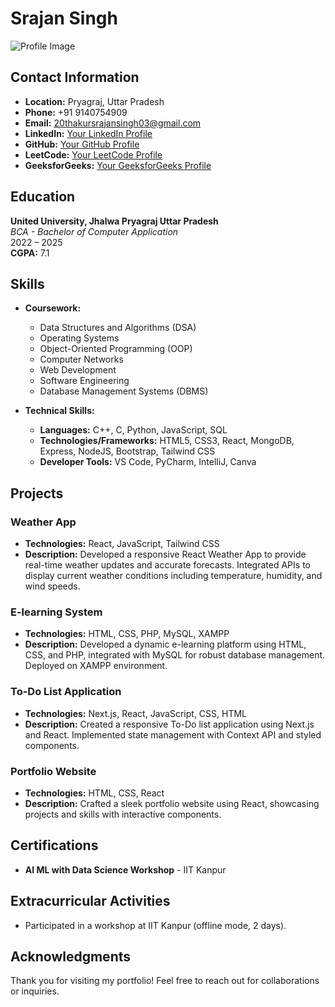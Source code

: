 # Srajan Singh

![Profile Image](link_to_your_image) <!-- Replace with your profile image link -->

## Contact Information
- **Location:** Pryagraj, Uttar Pradesh
- **Phone:** +91 9140754909
- **Email:** [20thakursrajansingh03@gmail.com](mailto:20thakursrajansingh03@gmail.com)
- **LinkedIn:** [Your LinkedIn Profile](link_to_your_linkedin) <!-- Replace with your LinkedIn profile link -->
- **GitHub:** [Your GitHub Profile](link_to_your_github) <!-- Replace with your GitHub profile link -->
- **LeetCode:** [Your LeetCode Profile](link_to_your_leetcode) <!-- Replace with your LeetCode profile link -->
- **GeeksforGeeks:** [Your GeeksforGeeks Profile](link_to_your_geeksforgeeks) <!-- Replace with your GeeksforGeeks profile link -->

## Education
**United University, Jhalwa Pryagraj Uttar Pradesh**  
*BCA - Bachelor of Computer Application*  
2022 – 2025  
**CGPA:** 7.1

## Skills
- **Coursework:**
  - Data Structures and Algorithms (DSA)
  - Operating Systems
  - Object-Oriented Programming (OOP)
  - Computer Networks
  - Web Development
  - Software Engineering
  - Database Management Systems (DBMS)

- **Technical Skills:**
  - **Languages:** C++, C, Python, JavaScript, SQL
  - **Technologies/Frameworks:** HTML5, CSS3, React, MongoDB, Express, NodeJS, Bootstrap, Tailwind CSS
  - **Developer Tools:** VS Code, PyCharm, IntelliJ, Canva

## Projects
### Weather App
- **Technologies:** React, JavaScript, Tailwind CSS
- **Description:** Developed a responsive React Weather App to provide real-time weather updates and accurate forecasts. Integrated APIs to display current weather conditions including temperature, humidity, and wind speeds.

### E-learning System
- **Technologies:** HTML, CSS, PHP, MySQL, XAMPP
- **Description:** Developed a dynamic e-learning platform using HTML, CSS, and PHP, integrated with MySQL for robust database management. Deployed on XAMPP environment.

### To-Do List Application
- **Technologies:** Next.js, React, JavaScript, CSS, HTML
- **Description:** Created a responsive To-Do list application using Next.js and React. Implemented state management with Context API and styled components.

### Portfolio Website
- **Technologies:** HTML, CSS, React
- **Description:** Crafted a sleek portfolio website using React, showcasing projects and skills with interactive components.

## Certifications
- **AI ML with Data Science Workshop** - IIT Kanpur

## Extracurricular Activities
- Participated in a workshop at IIT Kanpur (offline mode, 2 days).

## Acknowledgments
Thank you for visiting my portfolio! Feel free to reach out for collaborations or inquiries.
